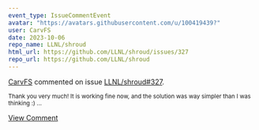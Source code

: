 ```yaml
---
event_type: IssueCommentEvent
avatar: "https://avatars.githubusercontent.com/u/100419439?"
user: CarvFS
date: 2023-10-06
repo_name: LLNL/shroud
html_url: https://github.com/LLNL/shroud/issues/327
repo_url: https://github.com/LLNL/shroud
---
```


<a href='https://github.com/CarvFS' target='_blank'>CarvFS</a> commented on issue <a href='https://github.com/LLNL/shroud/issues/327' target='_blank'>LLNL/shroud#327</a>.

<small>Thank you very much! It is working fine now, and the solution was way simpler than I was thinking :) ...</small>

<a href='https://github.com/LLNL/shroud/issues/327' target='_blank'>View Comment</a>